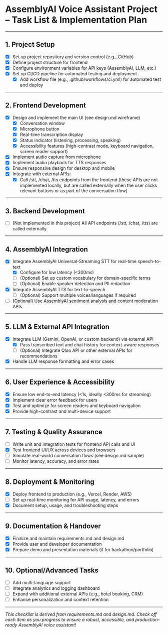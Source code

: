 # AssemblyAI Voice Assistant Project – Task List & Implementation Plan

---

## 1. Project Setup
- [x] Set up project repository and version control (e.g., GitHub)
- [x] Define project structure for frontend
- [x] Configure environment variables for API keys (AssemblyAI, LLM, etc.)
- [x] Set up CI/CD pipeline for automated testing and deployment
    - [x] Add workflow file (e.g., .github/workflows/ci.yml) for automated test and deploy

---

## 2. Frontend Development
- [x] Design and implement the main UI (see design.md wireframe)
    - [x] Conversation window
    - [x] Microphone button
    - [x] Real-time transcription display
    - [x] Status indicator (listening, processing, speaking)
    - [x] Accessibility features (high-contrast mode, keyboard navigation, screen reader support)
- [x] Implement audio capture from microphone
- [x] Implement audio playback for TTS responses
- [x] Ensure responsive design for desktop and mobile
- [x] Integrate with external APIs:
    - [x] Call /stt, /chat, /tts endpoints from the frontend (these APIs are not implemented locally, but are called externally when the user clicks relevant buttons or as part of the conversation flow)

---

## 3. Backend Development
- [ ] (Not implemented in this project) All API endpoints (/stt, /chat, /tts) are called externally.

---

## 4. AssemblyAI Integration
- [x] Integrate AssemblyAI Universal-Streaming STT for real-time speech-to-text
    - [x] Configure for low latency (<300ms)
    - [ ] (Optional) Set up custom vocabulary for domain-specific terms
    - [ ] (Optional) Enable speaker detection and PII redaction
- [x] Integrate AssemblyAI TTS for text-to-speech
    - [ ] (Optional) Support multiple voices/languages if required
- [ ] (Optional) Use AssemblyAI sentiment analysis and content moderation APIs

---

## 5. LLM & External API Integration
- [x] Integrate LLM (Gemini, OpenAI, or custom backend) via external API
    - [x] Pass transcribed text and chat history for context-aware responses
    - [ ] (Optional) Integrate Qloo API or other external APIs for recommendations
- [x] Handle LLM response formatting and error cases

---

## 6. User Experience & Accessibility
- [x] Ensure low end-to-end latency (<1s, ideally <300ms for streaming)
- [x] Implement clear error feedback for users
- [x] Test and optimize for screen readers and keyboard navigation
- [x] Provide high-contrast and multi-device support

---

## 7. Testing & Quality Assurance
- [ ] Write unit and integration tests for frontend API calls and UI
- [x] Test frontend UI/UX across devices and browsers
- [ ] Simulate real-world conversation flows (see design.md sample)
- [ ] Monitor latency, accuracy, and error rates

---

## 8. Deployment & Monitoring
- [x] Deploy frontend to production (e.g., Vercel, Render, AWS)
- [ ] Set up real-time monitoring for API usage, latency, and errors
- [x] Document setup, usage, and troubleshooting steps

---

## 9. Documentation & Handover
- [x] Finalize and maintain requirements.md and design.md
- [x] Provide user and developer documentation
- [x] Prepare demo and presentation materials (if for hackathon/portfolio)

---

## 10. Optional/Advanced Tasks
- [ ] Add multi-language support
- [ ] Integrate analytics and logging dashboard
- [ ] Expand with additional external APIs (e.g., hotel booking, CRM)
- [ ] Enhance personalization and context retention

---

_This checklist is derived from requirements.md and design.md. Check off each item as you progress to ensure a robust, accessible, and production-ready AssemblyAI voice assistant!_
